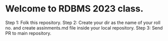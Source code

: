 # Welcome to RDBMS 2023 class.

Step 1: Folk this repository.
Step 2: Create your dir as the name of your roll no. and create assinments.md file inside your local repository. 
Step 3: Send PR to main repository.

